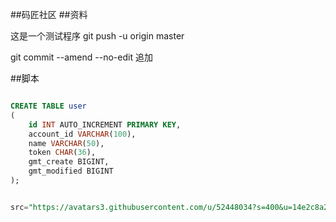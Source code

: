 ##码匠社区
##资料

这是一个测试程序
git push -u origin master

git commit --amend --no-edit  追加

##脚本
```sql

CREATE TABLE user
(
    id INT AUTO_INCREMENT PRIMARY KEY,
    account_id VARCHAR(100),
    name VARCHAR(50),
    token CHAR(36),
    gmt_create BIGINT,
    gmt_modified BIGINT
);


src="https://avatars3.githubusercontent.com/u/52448034?s=400&u=14e2c8a2360ec71c240ad032b3d0ca827e847ed4&v=4"





